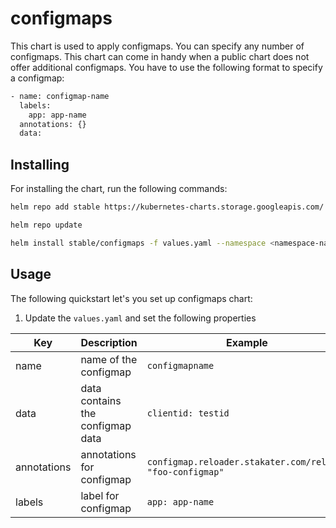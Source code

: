# configmaps

This chart is used to apply configmaps. You can specify any number of configmaps. This chart can come in handy when a public chart does not offer additional configmaps. You have to use the following format to specify a configmap:

```bash
- name: configmap-name
  labels:
    app: app-name
  annotations: {}
  data:
```

## Installing

For installing the chart, run the following commands:

```bash
helm repo add stable https://kubernetes-charts.storage.googleapis.com/

helm repo update

helm install stable/configmaps -f values.yaml --namespace <namespace-name>
```

## Usage

The following quickstart let's you set up configmaps chart:

1. Update the `values.yaml` and set the following properties

| Key           | Description                                                               | Example                            | Default Value                      |
|---------------|---------------------------------------------------------------------------|------------------------------------|------------------------------------|
| name          | name of the configmap                                                     | `configmapname`                                             | `configmapname`                    |
| data          | data contains the configmap data                                          | `clientid: testid`                                          | ``                                 |
| annotations   | annotations for configmap                                                 | `configmap.reloader.stakater.com/reload: "foo-configmap"`                | `{}`                        |
| labels        | label for configmap                                                         | `app: app-name`                         | `app: app-name`                                        |
